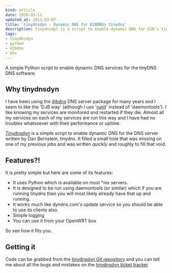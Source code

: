 ```yaml
---
kind: article
date: 2010-03-11
updated_at: 2011-03-07
title: 'tinydnsdyn - Dynamic DNS for DJBDNSs tinydns'
description: tinydnsdyn is a script to enable dynamic DNS for DJB's tinydns DNS server
tags:
- tinydnsdyn
- python
- djbdns
- dns
---
```


A simple Python script to enable dynamic DNS services for the tinyDNS DNS
software.

## Why tinydnsdyn

I have been using the [djbdns](http://cr.yp.to/djbdns.html) DNS server package
for many years and I seem to like the 'DJB way' (although I use
'[runit](http://smarden.org/runit/)' instead of 'daemontools'). I like knowing
my services are monitored and restarted if they die. Almost all my services on
each of my services are run this way and I have had no troubles whatsoever with
their performance or uptime.

[Tinydnsdyn](/projects/tinydnsdyn/) is a simple script to enable dynamic DNS
for the DNS server written by Dan Bernstein, tinydns. It filled a small hole
that was missing on one of my previous jobs and was written quickly and roughly
to fill that void.

## Features?!

It is pretty simple but here are some of its features:

- It uses Python which is available on most \*nix servers.
- It is designed to be run using daemontools (or similar) which if you are
  running tinydns then you will most likely already have that up and running.
- It works much like dyndns.com's update service so you should be able to use
  its clients also.
- Simple logging
- You can use it from your OpenWRT box

So see how it fits you. 

## Getting it

Code can be grabbed from the [tinydnsdyn Git
repository](http://git.userspace.com.au/tinydnsdyn) and you can tell me
about all the bugs and mistakes on the [tinydnsdyn ticket
tracker](http://support.userspace.com.au/projects/tinydnsdyn/)

